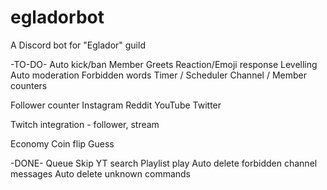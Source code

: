 # egladorbot
A Discord bot for "Eglador" guild

-TO-DO-
Auto kick/ban
Member Greets
Reaction/Emoji response
Levelling
Auto moderation
Forbidden words
Timer / Scheduler
Channel / Member counters

Follower counter
       Instagram
       Reddit
       YouTube
       Twitter

Twitch integration - follower, stream

Economy
      Coin flip
      Guess

-DONE-
Queue
Skip
YT search
Playlist play
Auto delete forbidden channel messages
Auto delete unknown commands